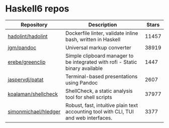 # Haskell6 repos

| Repository                                                      | Description                                                                          | Stars |
| --------------------------------------------------------------- | ------------------------------------------------------------------------------------ | ----- |
| [hadolint/hadolint](https://github.com/hadolint/hadolint)       | Dockerfile linter, validate inline bash, written in Haskell                          | 11457 |
| [jgm/pandoc](https://github.com/jgm/pandoc)                     | Universal markup converter                                                           | 38919 |
| [erebe/greenclip](https://github.com/erebe/greenclip)           | Simple clipboard manager to be integrated with rofi - Static binary available        | 1447  |
| [jaspervdj/patat](https://github.com/jaspervdj/patat)           | Terminal-based presentations using Pandoc                                            | 2607  |
| [koalaman/shellcheck](https://github.com/koalaman/shellcheck)   | ShellCheck, a static analysis tool for shell scripts                                 | 37977 |
| [simonmichael/hledger](https://github.com/simonmichael/hledger) | Robust, fast, intuitive plain text accounting tool with CLI, TUI and web interfaces. | 3377  |
